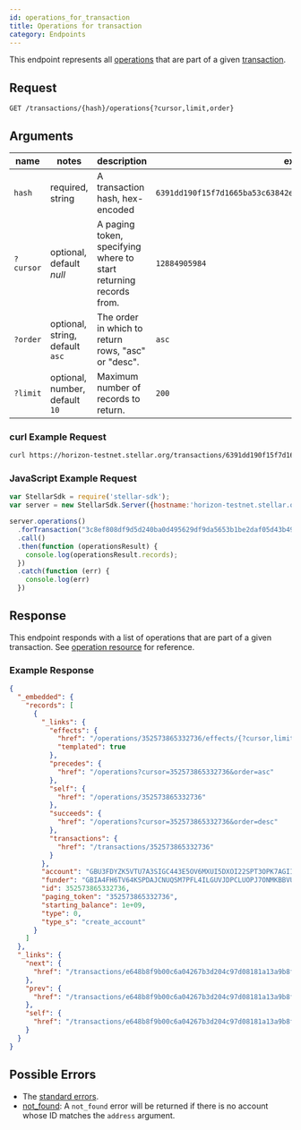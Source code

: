 ```yaml
---
id: operations_for_transaction
title: Operations for transaction
category: Endpoints
---
```


This endpoint represents all [operations](./resources/operation.md) that are part of a given [transaction](./resources/transaction.md).

## Request

```
GET /transactions/{hash}/operations{?cursor,limit,order}
```

## Arguments

| name     | notes                          | description                                                      | example                                                           |
| ------   | -------                        | -----------                                                      | -------                                                           |
| `hash`   | required, string               | A transaction hash, hex-encoded                                  | `6391dd190f15f7d1665ba53c63842e368f485651a53d8d852ed442a446d1c69a`|
| `?cursor`| optional, default _null_       | A paging token, specifying where to start returning records from.| `12884905984`                                                     |
| `?order` | optional, string, default `asc`| The order in which to return rows, "asc" or "desc".              | `asc`                                                             |
| `?limit` | optional, number, default `10` | Maximum number of records to return.                             | `200`                                                             |

### curl Example Request

```sh
curl https://horizon-testnet.stellar.org/transactions/6391dd190f15f7d1665ba53c63842e368f485651a53d8d852ed442a446d1c69a/operations
```

### JavaScript Example Request

```js
var StellarSdk = require('stellar-sdk');
var server = new StellarSdk.Server({hostname:'horizon-testnet.stellar.org', secure:true, port:443});

server.operations()
  .forTransaction("3c8ef808df9d5d240ba0d495629df9da5653b1be2daf05d43b49c5bcbfe099bd")
  .call()
  .then(function (operationsResult) {
    console.log(operationsResult.records);
  })
  .catch(function (err) {
    console.log(err)
  })
```

## Response

This endpoint responds with a list of operations that are part of a given transaction. See [operation resource](./resources/operation.md) for reference.

### Example Response

```json
{
  "_embedded": {
    "records": [
      {
        "_links": {
          "effects": {
            "href": "/operations/352573865332736/effects/{?cursor,limit,order}",
            "templated": true
          },
          "precedes": {
            "href": "/operations?cursor=352573865332736&order=asc"
          },
          "self": {
            "href": "/operations/352573865332736"
          },
          "succeeds": {
            "href": "/operations?cursor=352573865332736&order=desc"
          },
          "transactions": {
            "href": "/transactions/352573865332736"
          }
        },
        "account": "GBU3FDYZK5VTU7A3SIGC443E5OV6MXUI5DXOI22SPT3OPK7AGIIWOZLF",
        "funder": "GBIA4FH6TV64KSPDAJCNUQSM7PFL4ILGUVJDPCLUOPJ7ONMKBBVUQHRO",
        "id": 352573865332736,
        "paging_token": "352573865332736",
        "starting_balance": 1e+09,
        "type": 0,
        "type_s": "create_account"
      }
    ]
  },
  "_links": {
    "next": {
      "href": "/transactions/e648b8f9b00c6a04267b3d204c97d08181a13a9b8f3dce8ba28e96b03114b149/operations?order=asc&limit=10&cursor=352573865332736"
    },
    "prev": {
      "href": "/transactions/e648b8f9b00c6a04267b3d204c97d08181a13a9b8f3dce8ba28e96b03114b149/operations?order=desc&limit=10&cursor=352573865332736"
    },
    "self": {
      "href": "/transactions/e648b8f9b00c6a04267b3d204c97d08181a13a9b8f3dce8ba28e96b03114b149/operations?order=asc&limit=10&cursor="
    }
  }
}
```

## Possible Errors

- The [standard errors](../learn/errors.md#Standard_Errors).
- [not_found](./errors/not-found.md): A `not_found` error will be returned if there is no account whose ID matches the `address` argument.
